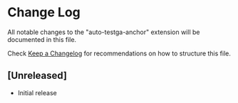 # Change Log

All notable changes to the "auto-testga-anchor" extension will be documented in this file.

Check [Keep a Changelog](http://keepachangelog.com/) for recommendations on how to structure this file.

## [Unreleased]

- Initial release